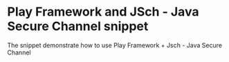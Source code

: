 # Play Framework and JSch - Java Secure Channel snippet
The snippet demonstrate how to use Play Framework + Jsch - Java Secure Channel
